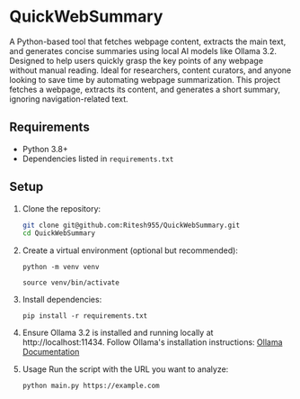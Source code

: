 # QuickWebSummary
A Python-based tool that fetches webpage content, extracts the main text, and generates concise summaries using local AI models like Ollama 3.2. Designed to help users quickly grasp the key points of any webpage without manual reading. Ideal for researchers, content curators, and anyone looking to save time by automating webpage summarization.
This project fetches a webpage, extracts its content, and generates a short summary, ignoring navigation-related text.

## Requirements

- Python 3.8+
- Dependencies listed in `requirements.txt`

## Setup

1. Clone the repository:

    ```bash
    git clone git@github.com:Ritesh955/QuickWebSummary.git
    cd QuickWebSummary
    ```

2. Create a virtual environment (optional but recommended):

    `python -m venv venv`

    `source venv/bin/activate` 

3. Install dependencies:

    `pip install -r requirements.txt`

4. Ensure Ollama 3.2 is installed and running locally at http://localhost:11434.
   Follow Ollama's installation instructions: [Ollama Documentation](https://ollama.com/)

5. Usage
   Run the script with the URL you want to analyze:

    ```python main.py https://example.com```
